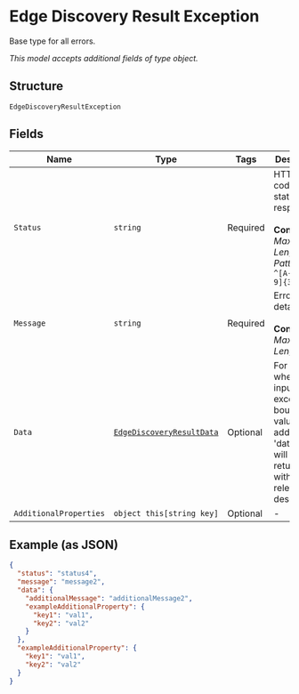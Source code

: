 
# Edge Discovery Result Exception

Base type for all errors.

*This model accepts additional fields of type object.*

## Structure

`EdgeDiscoveryResultException`

## Fields

| Name | Type | Tags | Description |
|  --- | --- | --- | --- |
| `Status` | `string` | Required | HTTP status code or status of response.<br><br>**Constraints**: *Maximum Length*: `32`, *Pattern*: `^[A-Za-z0-9]{3,32}$` |
| `Message` | `string` | Required | Error details.<br><br>**Constraints**: *Maximum Length*: `32` |
| `Data` | [`EdgeDiscoveryResultData`](../../doc/models/edge-discovery-result-data.md) | Optional | For cases where user input exceeds the boundary values an additional 'data' key will be returned with a relevant description. |
| `AdditionalProperties` | `object this[string key]` | Optional | - |

## Example (as JSON)

```json
{
  "status": "status4",
  "message": "message2",
  "data": {
    "additionalMessage": "additionalMessage2",
    "exampleAdditionalProperty": {
      "key1": "val1",
      "key2": "val2"
    }
  },
  "exampleAdditionalProperty": {
    "key1": "val1",
    "key2": "val2"
  }
}
```

